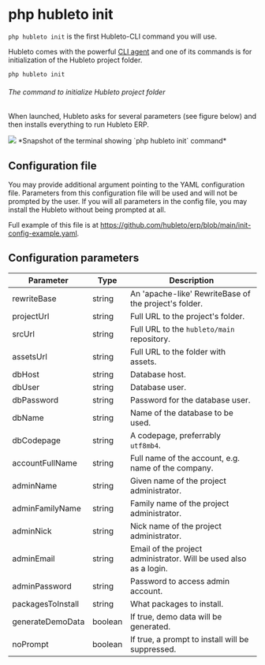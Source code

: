 # php hubleto init

`php hubleto init` is the first Hubleto-CLI command you will use.

Hubleto comes with the powerful [CLI agent](../cli-agent) and one of its commands is for initialization of the Hubleto project folder.

```
php hubleto init
```
###### The command to initialize Hubleto project folder

When launched, Hubleto asks for several parameters (see figure below) and then installs everything to run Hubleto ERP.

<img src="{{ bookRootUrl }}/content/assets/images/cli-init-01.png" />
*Snapshot of the terminal showing `php hubleto init` command*

## Configuration file

You may provide additional argument pointing to the YAML configuration file. Parameters from this configuration file
will be used and will not be prompted by the user. If you will all parameters in the config file, you may
install the Hubleto without being prompted at all.

Full example of this file is at https://github.com/hubleto/erp/blob/main/init-config-example.yaml.

## Configuration parameters

| Parameter         | Type    | Description                                                       |
| ----------------- | ------- | ----------------------------------------------------------------- |
| rewriteBase       | string  | An 'apache-like' RewriteBase of the project's folder.             |
| projectUrl        | string  | Full URL to the project's folder.                                 |
| srcUrl            | string  | Full URL to the `hubleto/main` repository.                        |
| assetsUrl         | string  | Full URL to the folder with assets.                               |
| dbHost            | string  | Database host.                                                    |
| dbUser            | string  | Database user.                                                    |
| dbPassword        | string  | Password for the database user.                                   |
| dbName            | string  | Name of the database to be used.                                  |
| dbCodepage        | string  | A codepage, preferrably `utf8mb4`.                                |
| accountFullName   | string  | Full name of the account, e.g. name of the company.               |
| adminName         | string  | Given name of the project administrator.                          |
| adminFamilyName   | string  | Family name of the project administrator.                         |
| adminNick         | string  | Nick name of the project administrator.                           |
| adminEmail        | string  | Email of the project administrator. Will be used also as a login. |
| adminPassword     | string  | Password to access admin account.                                 |
| packagesToInstall | string  | What packages to install.                                         |
| generateDemoData  | boolean | If true, demo data will be generated.                             |
| noPrompt          | boolean | If true, a prompt to install will be suppressed.                  |
